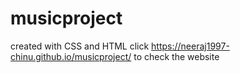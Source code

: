 # musicproject
created with CSS and HTML
click https://neeraj1997-chinu.github.io/musicproject/ to check the website
